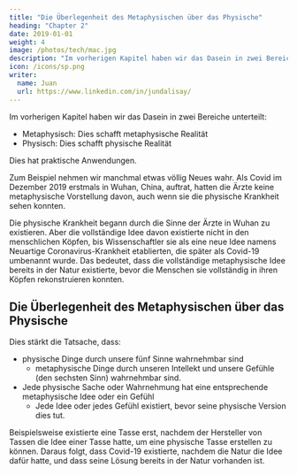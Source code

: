 ```yaml
---
title: "Die Überlegenheit des Metaphysischen über das Physische"
heading: "Chapter 2"
date: 2019-01-01
weight: 4
image: /photos/tech/mac.jpg
description: "Im vorherigen Kapitel haben wir das Dasein in zwei Bereiche unterteilt"
icon: /icons/sp.png
writer:
  name: Juan
  url: https://www.linkedin.com/in/jundalisay/
---
```




Im vorherigen Kapitel haben wir das Dasein in zwei Bereiche unterteilt:

- Metaphysisch: Dies schafft metaphysische Realität
- Physisch: Dies schafft physische Realität

Dies hat praktische Anwendungen.

Zum Beispiel nehmen wir manchmal etwas völlig Neues wahr. Als Covid im Dezember 2019 erstmals in Wuhan, China, auftrat, hatten die Ärzte keine metaphysische Vorstellung davon, auch wenn sie die physische Krankheit sehen konnten.

Die physische Krankheit begann durch die Sinne der Ärzte in Wuhan zu existieren. Aber die vollständige Idee davon existierte nicht in den menschlichen Köpfen, bis Wissenschaftler sie als eine neue Idee namens Neuartige Coronavirus-Krankheit etablierten, die später als Covid-19 umbenannt wurde. Das bedeutet, dass die vollständige metaphysische Idee bereits in der Natur existierte, bevor die Menschen sie vollständig in ihren Köpfen rekonstruieren konnten.

## Die Überlegenheit des Metaphysischen über das Physische

Dies stärkt die Tatsache, dass:

- physische Dinge durch unsere fünf Sinne wahrnehmbar sind
  - metaphysische Dinge durch unseren Intellekt und unsere Gefühle (den sechsten Sinn) wahrnehmbar sind.
- Jede physische Sache oder Wahrnehmung hat eine entsprechende metaphysische Idee oder ein Gefühl
  - Jede Idee oder jedes Gefühl existiert, bevor seine physische Version dies tut.

Beispielsweise existierte eine Tasse erst, nachdem der Hersteller von Tassen die Idee einer Tasse hatte, um eine physische Tasse erstellen zu können. Daraus folgt, dass Covid-19 existierte, nachdem die Natur die Idee dafür hatte, und dass seine Lösung bereits in der Natur vorhanden ist.